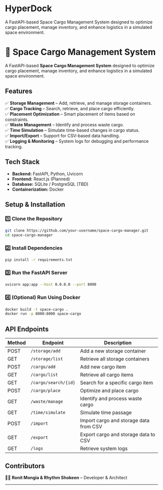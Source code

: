 # HyperDock
A FastAPI-based Space Cargo Management System designed to optimize cargo placement, manage inventory, and enhance logistics in a simulated space environment.
# 🚀 Space Cargo Management System

A FastAPI-based **Space Cargo Management System** designed to optimize cargo placement, manage inventory, and enhance logistics in a simulated space environment.

## **Features**
✅ **Storage Management** – Add, retrieve, and manage storage containers.  
✅ **Cargo Tracking** – Search, retrieve, and place cargo efficiently.  
✅ **Placement Optimization** – Smart placement of items based on constraints.  
✅ **Waste Management** – Identify and process waste cargo.  
✅ **Time Simulation** – Simulate time-based changes in cargo status.  
✅ **Import/Export** – Support for CSV-based data handling.  
✅ **Logging & Monitoring** – System logs for debugging and performance tracking.  

## **Tech Stack**
- **Backend:** FastAPI, Python, Uvicorn  
- **Frontend:** React.js (Planned)  
- **Database:** SQLite / PostgreSQL (TBD)  
- **Containerization:** Docker  

## **Setup & Installation**

### **1️⃣ Clone the Repository**
```bash
git clone https://github.com/your-username/space-cargo-manager.git
cd space-cargo-manager
```

### **2️⃣ Install Dependencies**
```bash
pip install -r requirements.txt
```

### **3️⃣ Run the FastAPI Server**
```bash
uvicorn app:app --host 0.0.0.0 --port 8000
```

### **4️⃣ (Optional) Run Using Docker**
```bash
docker build -t space-cargo .
docker run -p 8000:8000 space-cargo
```

## **API Endpoints**
| Method | Endpoint | Description |
|--------|---------|-------------|
| POST | `/storage/add` | Add a new storage container |
| GET | `/storage/list` | Retrieve all storage containers |
| POST | `/cargo/add` | Add new cargo item |
| GET | `/cargo/list` | Retrieve all cargo items |
| GET | `/cargo/search/{id}` | Search for a specific cargo item |
| POST | `/cargo/place` | Optimize and place cargo |
| GET | `/waste/manage` | Identify and process waste cargo |
| GET | `/time/simulate` | Simulate time passage |
| POST | `/import` | Import cargo and storage data from CSV |
| GET | `/export` | Export cargo and storage data to CSV |
| GET | `/logs` | Retrieve system logs |

## **Contributors**
👨‍💻 **Ronit Mongia & Rhythm Shokeen** – Developer & Architect

---
